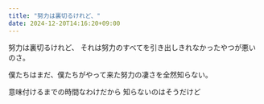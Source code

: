 ```yaml
---
title: "努力は裏切るけれど、"
date: 2024-12-20T14:16:20+09:00
---
```

努力は裏切るけれど、
それは努力のすべてを引き出しきれなかったやつが悪いのさ。

僕たちはまだ、僕たちがやって来た努力の凄さを全然知らない。

意味付けるまでの時間なわけだから
知らないのはそうだけど
